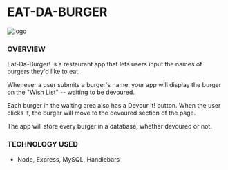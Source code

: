 # EAT-DA-BURGER

![logo](/img/eatdaburger.png)

### OVERVIEW

Eat-Da-Burger! is a restaurant app that lets users input the names of burgers they'd like to eat.

Whenever a user submits a burger's name, your app will display the burger on the "Wish List" -- waiting to be devoured.

Each burger in the waiting area also has a Devour it! button. When the user clicks it, the burger will move to the devoured section of the page.

The app will store every burger in a database, whether devoured or not.

### TECHNOLOGY USED

-   Node, Express, MySQL, Handlebars
